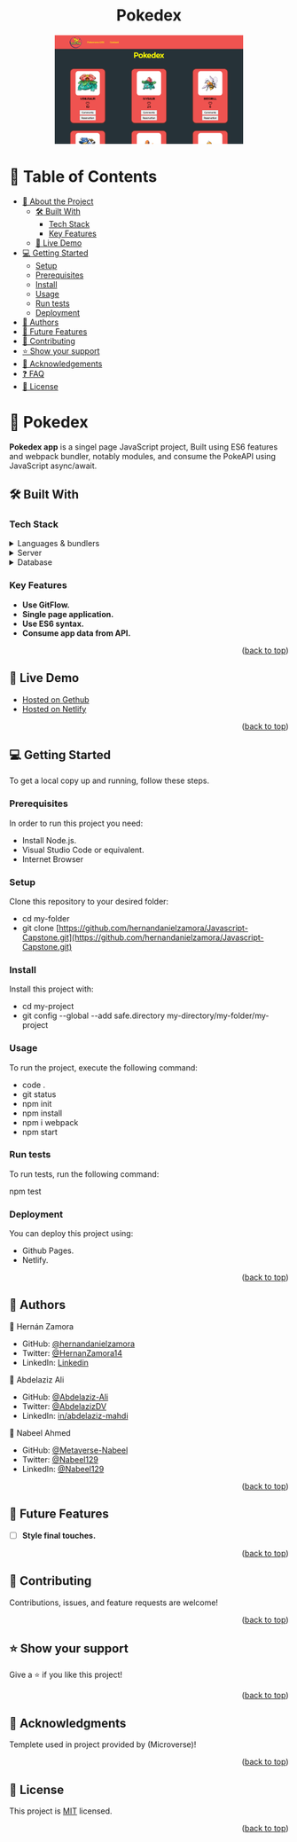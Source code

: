 <a name="readme-top"></a>
<div align="center">
<h1>Pokedex</h1>
</div>

<div align="center"> 
  <img src="./src/media/sshot.png" alt="Screenshot Pokedex" width="340"  height="auto" />
  <br/>
</div>

<!-- TABLE OF CONTENTS -->

# 📗 Table of Contents

- [📖 About the Project](#about-project)
  - [🛠 Built With](#built-with)
    - [Tech Stack](#tech-stack)
    - [Key Features](#key-features)
  - [🚀 Live Demo](#live-demo)
- [💻 Getting Started](#getting-started)
  - [Setup](#setup)
  - [Prerequisites](#prerequisites)
  - [Install](#install)
  - [Usage](#usage)
  - [Run tests](#run-tests)
  - [Deployment](#deployment)
- [👥 Authors](#authors)
- [🔭 Future Features](#future-features)
- [🤝 Contributing](#contributing)
- [⭐️ Show your support](#support)
- [🙏 Acknowledgements](#acknowledgements)
- [❓ FAQ](#faq)
- [📝 License](#license)

<!-- PROJECT DESCRIPTION -->

# 📖 Pokedex<a name="about-project"></a>


**Pokedex app**  is a singel page JavaScript project, Built using ES6 features and webpack bundler, notably modules, and consume the PokeAPI using JavaScript async/await.

## 🛠 Built With <a name="built-with"></a>

### Tech Stack <a name="tech-stack"></a>

<details>
  <summary>Languages &  bundlers</summary>
  <ul>
    <li>js</li>
    <li>ES6</li>
    <li>webpack</li>
    <li>Jest</li>
  </ul>
</details>

<details>
  <summary>Server</summary>
  <ul>
    <li>Gethub Pages</li>
    <li>Netlify</a></li>
  </ul>
</details>

<details>
<summary>Database</summary>
  <ul>
    <li>PokeAPI</a></li>
  </ul>
</details>

<!-- Features -->

### Key Features <a name="key-features"></a>

- **Use GitFlow.**
- **Single page application.**
- **Use ES6 syntax.**
- **Consume app data from API.**

<p align="right">(<a href="#readme-top">back to top</a>)</p>

<!-- LIVE DEMO -->

## 🚀 Live Demo <a name="live-demo"></a>

- [Hosted on Gethub](https://hernandanielzamora.github.io/Javascript-Capstone/dist/)
- [Hosted on Netlify](https://javascript-capstone.netlify.app/)

<p align="right">(<a href="#readme-top">back to top</a>)</p>

<!-- GETTING STARTED -->

## 💻 Getting Started <a name="getting-started"></a>

To get a local copy up and running, follow these steps.

### Prerequisites

In order to run this project you need:

- Install Node.js.
- Visual Studio Code or equivalent. 
- Internet Browser

### Setup

Clone this repository to your desired folder:

- cd my-folder
- git clone [https://github.com/hernandanielzamora/Javascript-Capstone.git](https://github.com/hernandanielzamora/Javascript-Capstone.git)

### Install

Install this project with:

- cd my-project
- git config --global --add safe.directory my-directory/my-folder/my-project
 
### Usage

To run the project, execute the following command:

- code .
- git status
- npm init
- npm install
- npm i webpack
- npm start

### Run tests

To run tests, run the following command:

npm test

### Deployment

You can deploy this project using:

- Github Pages.
- Netlify.

<p align="right">(<a href="#readme-top">back to top</a>)</p>

<!-- AUTHORS -->

## 👥 Authors <a name="authors"></a>

👤 Hernán Zamora

- GitHub: [@hernandanielzamora](https://github.com/hernandanielzamora)
- Twitter: [@HernanZamora14](https://twitter.com/HernanZamora14)
- LinkedIn: [Linkedin](https://www.linkedin.com/in/hernan-zamora-03a697236/)

👤 Abdelaziz Ali

- GitHub: [@Abdelaziz-Ali](https://github.com/Abdelaziz-Ali)
- Twitter: [@AbdelazizDV](https://twitter.com/AbdelazizDV)
- LinkedIn: [in/abdelaziz-mahdi](https://www.linkedin.com/in/abdelaziz-mahdi)

👤 Nabeel Ahmed

- GitHub: [@Metaverse-Nabeel](https://github.com/Metaverse-Nabeel)
- Twitter: [@Nabeel129](https://twitter.com/Nabeel129)
- LinkedIn: [@Nabeel129](https://linkedin.com/in/Nabeel129)

<p align="right">(<a href="#readme-top">back to top</a>)</p>

<!-- FUTURE FEATURES -->

## 🔭 Future Features <a name="future-features"></a>

- [ ] **Style final touches.**

<p align="right">(<a href="#readme-top">back to top</a>)</p>

## 🤝 Contributing <a name="contributing"></a>

Contributions, issues, and feature requests are welcome!

<p align="right">(<a href="#readme-top">back to top</a>)</p>

## ⭐️ Show your support <a name="support"></a>

Give a ⭐️ if you like this project!

<p align="right">(<a href="#readme-top">back to top</a>)</p>

## 🙏 Acknowledgments <a name="acknowledgements"></a>

Templete used in project provided by (Microverse)!

<p align="right">(<a href="#readme-top">back to top</a>)</p>

## 📝 License <a name="license"></a>

This project is [MIT](./LICENSE) licensed.

<p align="right">(<a href="#readme-top">back to top</a>)</p>
